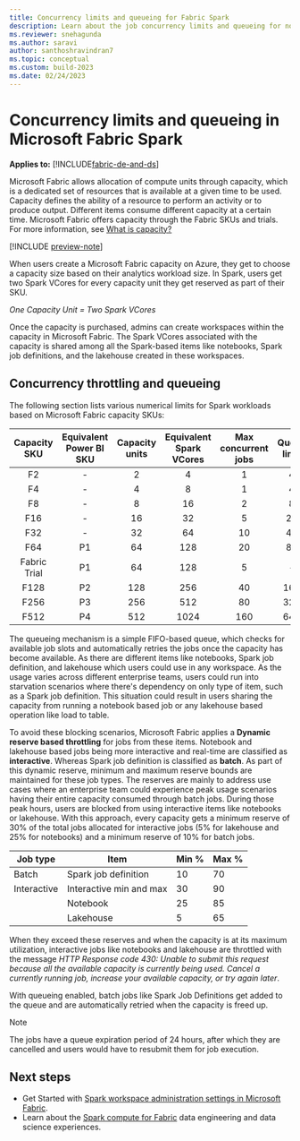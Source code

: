 ```yaml
---
title: Concurrency limits and queueing for Fabric Spark
description: Learn about the job concurrency limits and queueing for notebooks, Spark job definitions and lakehouse jobs in Fabric.
ms.reviewer: snehagunda
ms.author: saravi
author: santhoshravindran7
ms.topic: conceptual
ms.custom: build-2023
ms.date: 02/24/2023
---
```

# Concurrency limits and queueing in Microsoft Fabric Spark

**Applies to:** [!INCLUDE[fabric-de-and-ds](includes/fabric-de-ds.md)]

Microsoft Fabric allows allocation of compute units through capacity, which is a dedicated set of resources that is available at a given time to be used. Capacity defines the ability of a resource to perform an activity or to produce output. Different items consume different capacity at a certain time. Microsoft Fabric offers capacity through the Fabric SKUs and trials. For more information, see [What is capacity?](../enterprise/scale-capacity.md)

[!INCLUDE [preview-note](../includes/preview-note.md)]

When users create a Microsoft Fabric capacity on Azure, they get to choose a capacity size based on their analytics workload size. In Spark, users get two Spark VCores for every capacity unit they get reserved as part of their SKU.

*One Capacity Unit = Two Spark VCores*

Once the capacity is purchased, admins can create workspaces within the capacity in Microsoft Fabric. The Spark VCores associated with the capacity is shared among all the Spark-based items like notebooks, Spark job definitions, and the lakehouse created in these workspaces.

## Concurrency throttling and queueing

The following section lists various numerical limits for Spark workloads based on Microsoft Fabric capacity SKUs:

| Capacity SKU | Equivalent Power BI SKU | Capacity units | Equivalent Spark VCores | Max concurrent jobs | Queue limit |
|:-----:|:-----:|:------:|:-----:|:-----:|:-----:|
| F2 | - | 2 | 4 | 1 | 4 |
| F4 | - | 4 | 8 | 1 | 4 |
| F8 | - | 8 | 16 | 2 | 8 |
| F16 | - | 16 | 32 | 5 | 20 |
| F32 | - | 32 | 64 | 10 | 40 |
| F64 | P1 | 64 | 128 | 20 | 80 |
| Fabric Trial | P1 | 64 | 128 | 5 | - |
| F128 | P2 | 128 | 256 | 40 | 160 |
| F256 | P3 | 256 | 512 | 80 | 320 |
| F512 | P4 | 512 | 1024 | 160 | 640 |

The queueing mechanism is a simple FIFO-based queue, which checks for available job slots and automatically retries the jobs once the capacity has become available. As there are different items like notebooks, Spark job definition, and lakehouse which users could use in any workspace. As the usage varies across different enterprise teams, users could run into starvation scenarios where there's dependency on only type of item, such as a Spark job definition. This situation could result in users sharing the capacity from running a notebook based job or any lakehouse based operation like load to table.

To avoid these blocking scenarios, Microsoft Fabric applies a **Dynamic reserve based throttling** for jobs from these items. Notebook and lakehouse based jobs being more interactive and real-time are classified as **interactive**. Whereas Spark job definition is classified as **batch**. As part of this dynamic reserve, minimum and maximum reserve bounds are maintained for these job types. The reserves are mainly to address use cases where an enterprise team could experience peak usage scenarios having their entire capacity consumed through batch jobs. During those peak hours, users are blocked from using interactive items like notebooks or lakehouse. With this approach, every capacity gets a minimum reserve of 30% of the total jobs allocated for interactive jobs (5% for lakehouse and 25% for notebooks) and a minimum reserve of 10% for batch jobs.  

| Job type | Item | Min % | Max % |
|--|--|--|--|
| Batch | Spark job definition | 10 | 70 |
| Interactive | Interactive min and max | 30 | 90 |
|  | Notebook | 25 | 85 |
|  | Lakehouse | 5 | 65 |

When they exceed these reserves and when the capacity is at its maximum utilization, interactive jobs like notebooks and lakehouse are throttled with the message *HTTP Response code 430: Unable to submit this request because all the available capacity is currently being used. Cancel a currently running job, increase your available capacity, or try again later*.

With queueing enabled, batch jobs like Spark Job Definitions get added to the queue and are automatically retried when the capacity is freed up.

> [!NOTE]
> The jobs have a queue expiration period of 24 hours, after which they are cancelled and users would have to resubmit them for job execution.

## Next steps

* Get Started with [Spark workspace administration settings in Microsoft Fabric](workspace-admin-settings.md).
* Learn about the [Spark compute for Fabric](spark-compute.md) data engineering and data science experiences.

